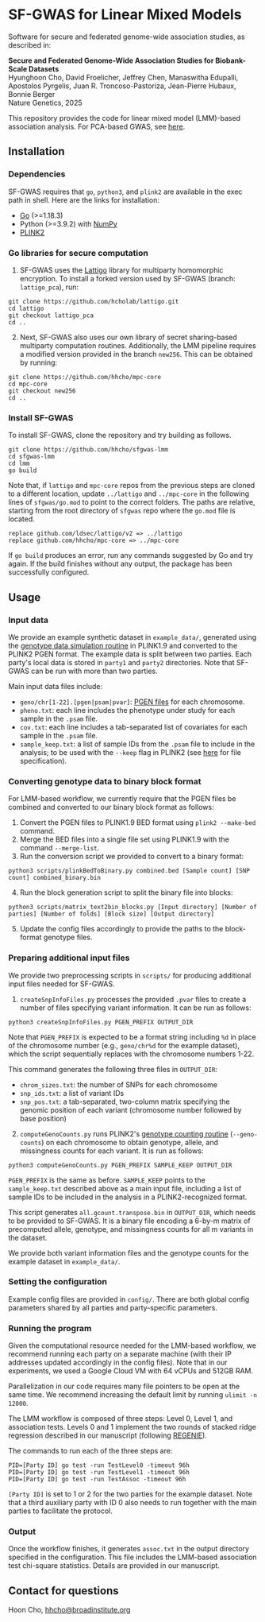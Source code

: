 # SF-GWAS for Linear Mixed Models

Software for secure and federated genome-wide association studies, as described in:

**Secure and Federated Genome-Wide Association Studies for Biobank-Scale Datasets**\
Hyunghoon Cho, David Froelicher, Jeffrey Chen, Manaswitha Edupalli, Apostolos Pyrgelis, Juan R. Troncoso-Pastoriza, Jean-Pierre Hubaux, Bonnie Berger\
Nature Genetics, 2025

This repository provides the code for linear mixed model (LMM)-based association analysis. For PCA-based GWAS, see [here](https://github.com/hhcho/sfgwas).

## Installation

### Dependencies

SF-GWAS requires that `go`, `python3`, and `plink2` are available in the exec path in shell. Here are the links for installation:

- [Go](https://go.dev/doc/install) (>=1.18.3)
- Python (>=3.9.2) with [NumPy](https://numpy.org/install/)
- [PLINK2](https://www.cog-genomics.org/plink/2.0/)

### Go libraries for secure computation

1. SF-GWAS uses the [Lattigo](https://github.com/tuneinsight/lattigo) library for multiparty homomorphic encryption. To install a forked version used by SF-GWAS (branch: `lattigo_pca`), run:
```
git clone https://github.com/hcholab/lattigo.git
cd lattigo
git checkout lattigo_pca
cd ..
```

2. Next, SF-GWAS also uses our own library of secret sharing-based multiparty computation routines. Additionally, the LMM pipeline requires a modified version provided in the branch `new256`. This can be obtained by running:
```
git clone https://github.com/hhcho/mpc-core
cd mpc-core
git checkout new256
cd ..
```

### Install SF-GWAS

To install SF-GWAS, clone the repository and try building as follows.
```
git clone https://github.com/hhcho/sfgwas-lmm
cd sfgwas-lmm
cd lmm
go build
```

Note that, if `lattigo` and `mpc-core` repos from the previous steps are cloned to a different location,
update `../lattigo` and `../mpc-core` in the following lines of `sfgwas/go.mod`
to point to the correct folders. The paths are relative, starting from the root directory of `sfgwas` repo where the `go.mod` file is located.

```
replace github.com/ldsec/lattigo/v2 => ../lattigo
replace github.com/hhcho/mpc-core => ../mpc-core
```

If `go build` produces an error, run any commands suggested by Go and try again. If the build
finishes without any output, the package has been successfully configured.

## Usage

### Input data

We provide an example synthetic dataset in `example_data/`, generated using the [genotype data simulation routine](https://zzz.bwh.harvard.edu/plink/simulate.shtml) in PLINK1.9
and converted to the PLINK2 PGEN format.
The example data is split between two parties. Each party's local data is stored in
`party1` and `party2` directories. Note that SF-GWAS can be run with more than two parties.

Main input data files include:
- `geno/chr[1-22].[pgen|psam|pvar]`: [PGEN files](https://www.cog-genomics.org/plink/2.0/input#pgen) for each chromosome. 
- `pheno.txt`: each line includes the phenotype under study for each sample in the `.psam` file.
- `cov.txt`: each line includes a tab-separated list of covariates for each sample in the `.psam` file.
- `sample_keep.txt`: a list of sample IDs from the `.psam` file to include in the analysis; to be used with the `--keep` flag in PLINK2 (see [here](https://www.cog-genomics.org/plink/2.0/filter#sample) for file specification).

### Converting genotype data to binary block format

For LMM-based workflow, we currently require that the PGEN files be combined and converted to our binary block format as follows: 

1. Convert the PGEN files to PLINK1.9 BED format using `plink2 --make-bed` command.
2. Merge the BED files into a single file set using PLINK1.9 with the command `--merge-list`.
3. Run the conversion script we provided to convert to a binary format:

```
python3 scripts/plinkBedToBinary.py combined.bed [Sample count] [SNP count] combined_binary.bin
```

4. Run the block generation script to split the binary file into blocks:

```
python3 scripts/matrix_text2bin_blocks.py [Input directory] [Number of parties] [Number of folds] [Block size] [Output directory]
```

5. Update the config files accordingly to provide the paths to the block-format genotype files.

### Preparing additional input files

We provide two preprocessing scripts in `scripts/` for producing additional input files needed for SF-GWAS. 

1. `createSnpInfoFiles.py` processes the provided `.pvar` files to create a number of files specifying variant information. It can be run as follows:

`python3 createSnpInfoFiles.py PGEN_PREFIX OUTPUT_DIR`

Note that `PGEN_PREFIX` is expected to be a format string including `%d` in place of the chromosome number (e.g., `geno/chr%d` for the example dataset), which the script sequentially replaces with the chromosome numbers 1-22. 

This command generates the following three files in `OUTPUT_DIR`:
- `chrom_sizes.txt`: the number of SNPs for each chromosome
- `snp_ids.txt`: a list of variant IDs
- `snp_pos.txt`: a tab-separated, two-column matrix specifying the genomic position of each variant (chromosome number followed by base position)

2. `computeGenoCounts.py` runs PLINK2's [genotype counting routine](https://www.cog-genomics.org/plink/2.0/basic_stats#geno_counts) (`--geno-counts`) on each chromosome to obtain genotype, allele, and missingness counts for each variant. It is run as follows:

`python3 computeGenoCounts.py PGEN_PREFIX SAMPLE_KEEP OUTPUT_DIR`

`PGEN_PREFIX` is the same as before. `SAMPLE_KEEP` points to the `sample_keep.txt` described above as a main input file, including a list of sample IDs to be included in the analysis in a PLINK2-recognized format.

This script generates `all.gcount.transpose.bin` in `OUTPUT_DIR`, which needs to be provided to SF-GWAS. It is a binary file encoding a 6-by-m matrix of precomputed allele, genotype, and missingness counts for all m variants in the dataset. 

We provide both variant information files and the genotype counts for the example dataset in `example_data/`.

### Setting the configuration

Example config files are provided in `config/`. There are both global config parameters shared by all parties and party-specific parameters.

### Running the program

Given the computational resource needed for the LMM-based workflow, we recommend running each party on a separate machine (with their IP addresses updated accordingly in the config files). Note that in our experiments, we used a Google Cloud VM with 64 vCPUs and 512GB RAM.

Parallelization in our code requires many file pointers to be open at the same time. We recommend increasing the default limit by running `ulimit -n 12000`.

The LMM workflow is composed of three steps: Level 0, Level 1, and association tests. Levels 0 and 1 implement the two rounds of stacked ridge regression described in our manuscript (following [REGENIE](https://rgcgithub.github.io/regenie/)).

The commands to run each of the three steps are:
```
PID=[Party ID] go test -run TestLevel0 -timeout 96h
PID=[Party ID] go test -run TestLevel1 -timeout 96h
PID=[Party ID] go test -run TestAssoc -timeout 96h
```

`[Party ID]` is set to 1 or 2 for the two parties for the example dataset. Note that a third auxiliary party with ID 0 also needs to run together with the main parties to facilitate the protocol.

### Output

Once the workflow finishes, it generates `assoc.txt` in the output directory specified in the configuration. This file includes the LMM-based association test chi-square statistics. Details are provided in our manuscript.

## Contact for questions

Hoon Cho, hhcho@broadinstitute.org

